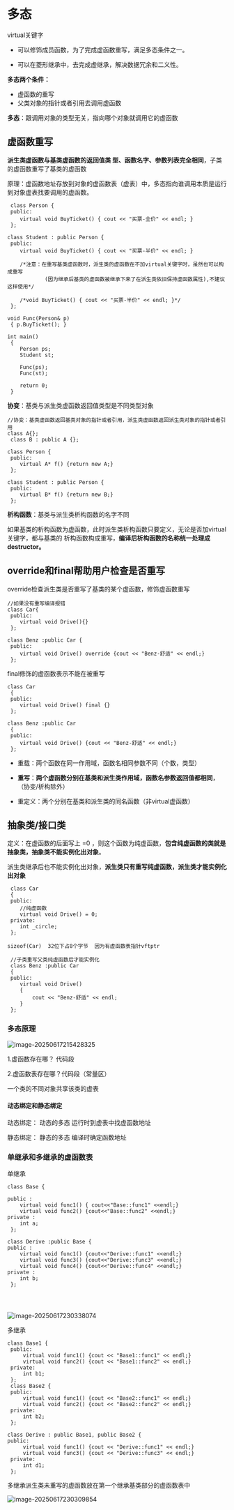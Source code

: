 # 多态

virtual关键字

- 可以修饰成员函数，为了完成虚函数重写，满足多态条件之一。

- 可以在菱形继承中，去完成虚继承，解决数据冗余和二义性。

**多态两个条件：**

- 虚函数的重写
- 父类对象的指针或者引用去调用虚函数

**多态**：跟调用对象的类型无关，指向哪个对象就调用它的虚函数



## 虚函数重写

**派生类虚函数与基类虚函数的返回值类 型、函数名字、参数列表完全相同**，子类的虚函数重写了基类的虚函数

原理：虚函数地址存放到对象的虚函数表（虚表）中，多态指向谁调用本质是运行到对象虚表找要调用的虚函数。

```
 class Person {
 public:
    virtual void BuyTicket() { cout << "买票-全价" << endl; }
 };
 
class Student : public Person {
 public:
    virtual void BuyTicket() { cout << "买票-半价" << endl; }
    
    /*注意：在重写基类虚函数时，派生类的虚函数在不加virtual关键字时，虽然也可以构成重写
    		(因为继承后基类的虚函数被继承下来了在派生类依旧保持虚函数属性),不建议这样使用*/
    
    /*void BuyTicket() { cout << "买票-半价" << endl; }*/
 };
 
void Func(Person& p)
 { p.BuyTicket(); }
 
int main()
 {
    Person ps;
    Student st;
    
    Func(ps);
    Func(st);
 
    return 0;
 }
```

**协变**：基类与派生类虚函数返回值类型是不同类型对象

```
//协变：基类虚函数返回基类对象的指针或者引用，派生类虚函数返回派生类对象的指针或者引用
class A{};
 class B : public A {};
 
class Person {
 public:
    virtual A* f() {return new A;}
 };
 
class Student : public Person {
 public:
    virtual B* f() {return new B;}
 };
```

**析构函数**：基类与派生类析构函数的名字不同

如果基类的析构函数为虚函数，此时派生类析构函数只要定义，无论是否加virtual关键字，都与基类的 析构函数构成重写，**编译后析构函数的名称统一处理成destructor。**



## override和final帮助用户检查是否重写

override检查派生类是否重写了基类的某个虚函数，修饰虚函数重写

```
//如果没有重写编译报错
class Car{
 public:
    virtual void Drive(){}
 };
 
class Benz :public Car {
 public:
    virtual void Drive() override {cout << "Benz-舒适" << endl;}
 };
```

final修饰的虚函数表示不能在被重写

```
class Car
 {
 public:
    virtual void Drive() final {}
 };
 
class Benz :public Car
 {
 public:
    virtual void Drive() {cout << "Benz-舒适" << endl;}
 };
```



- 重载：两个函数在同一作用域，函数名相同参数不同（个数，类型）

- **重写**：**两个虚函数分别在基类和派生类作用域，函数名参数返回值都相同**，（协变/析构除外）

- 重定义：两个分别在基类和派生类的同名函数（非virtual虚函数）



## 抽象类/接口类

定义：在虚函数的后面写上 =0 ，则这个函数为纯虚函数，**包含纯虚函数的类就是抽象类，抽象类不能实例化出对象**。

派生类继承后也不能实例化出对象，**派生类只有重写纯虚函数，派生类才能实例化出对象**

```
 class Car
 {
 public:
 	//纯虚函数
    virtual void Drive() = 0;
 private:
 	int _circle;
 };

sizeof(Car)  32位下占8个字节  因为有虚函数表指针vftptr
 
 //子类重写父类纯虚函数后才能实例化
 class Benz :public Car
 {
 public:
    virtual void Drive()
    {
        cout << "Benz-舒适" << endl;
    }
 };
```

### 多态原理

![image-20250617215428325](C:\Users\LIYUFENG\AppData\Roaming\Typora\typora-user-images\image-20250617215428325.png)

1.虚函数存在哪？  代码段

2.虚函数表存在哪？代码段（常量区）

一个类的不同对象共享该类的虚表

#### 动态绑定和静态绑定

动态绑定： 动态的多态   运行时到虚表中找虚函数地址

静态绑定： 静态的多态   编译时确定函数地址

### 单继承和多继承的虚函数表

单继承

```
class Base { 

public :
	virtual void func1() { cout<<"Base::func1" <<endl;}
 	virtual void func2() {cout<<"Base::func2" <<endl;}
private :
 	int a;
 };

class Derive :public Base { 
public :
 	virtual void func1() {cout<<"Derive::func1" <<endl;}
 	virtual void func3() {cout<<"Derive::func3" <<endl;}
 	virtual void func4() {cout<<"Derive::func4" <<endl;}
private :
 	int b;
 };
 
 
 
```

![image-20250617230338074](C:\Users\LIYUFENG\AppData\Roaming\Typora\typora-user-images\image-20250617230338074.png)

多继承

```
class Base1 {
 public:
     virtual void func1() {cout << "Base1::func1" << endl;}
     virtual void func2() {cout << "Base1::func2" << endl;}
 private:
 	 int b1;
 };
 class Base2 {
 public:
     virtual void func1() {cout << "Base2::func1" << endl;}
     virtual void func2() {cout << "Base2::func2" << endl;}
 private:
 	 int b2;
 };
 
class Derive : public Base1, public Base2 {
public:
 	 virtual void func1() {cout << "Derive::func1" << endl;}
 	 virtual void func3() {cout << "Derive::func3" << endl;}
 private:
     int d1;
 };
```

多继承派生类未重写的虚函数放在第一个继承基类部分的虚函数表中

![image-20250617230309854](C:\Users\LIYUFENG\AppData\Roaming\Typora\typora-user-images\image-20250617230309854.png)
